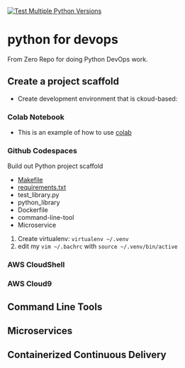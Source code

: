 [![Test Multiple Python Versions](https://github.com/TylerDev16/python-for-devops/actions/workflows/main.yml/badge.svg)](https://github.com/TylerDev16/python-for-devops/actions/workflows/main.yml)

# python for devops

 From Zero Repo for doing Python DevOps work.

## Create a project scaffold

* Create development environment that is ckoud-based: 

### Colab Notebook

* This is an example of how to use [colab](https://github.com/TylerDev16/python-for-devops/blob/main/getting_started_python.ipynb)

### Github Codespaces 

Build out Python project scaffold

* [Makefile](https://github.com/TylerDev16/python-for-devops/blob/main/Makefile)
* [requirements.txt](https://github.com/TylerDev16/python-for-devops/blob/main/requirements.txt)
* test_library.py
* python_library
* Dockerfile
* command-line-tool
* Microservice

1. Create virtualenv: `virtualenv ~/.venv`
2. edit my `vim ~/.bachrc` with `source ~/.venv/bin/active`


### AWS CloudShell

### AWS Cloud9

## Command Line Tools

## Microservices

## Containerized Continuous Delivery
